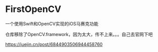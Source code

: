 # FirstOpenCV
一个使用Swift和OpenCV实现的iOS马赛克功能

仓库移除了OpenCV.framework，因为太大，传不上来。。。自己去官网下吧

https://juejin.cn/post/6844903506944458760
